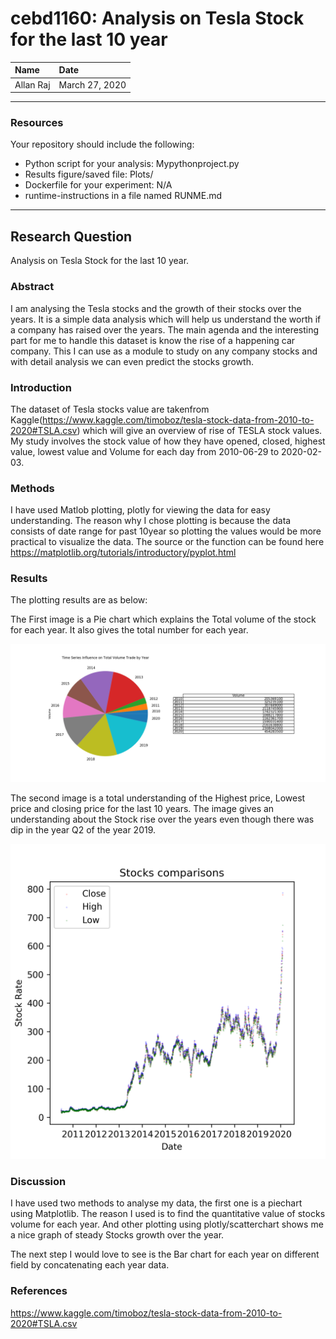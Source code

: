 # cebd1160: Analysis on Tesla Stock for the last 10 year


| Name | Date |
|:-------|:---------------|
|Allan Raj | March 27, 2020|

-----

### Resources
Your repository should include the following:

- Python script for your analysis: Mypythonproject.py
- Results figure/saved file: Plots/
- Dockerfile for your experiment: N/A
- runtime-instructions in a file named RUNME.md

-----

## Research Question

Analysis on Tesla Stock for the last 10 year. 

### Abstract

I am analysing the Tesla stocks and the growth of their stocks over the years. It is a simple data analysis which will help us understand the worth if a company has raised over the years. The main agenda and the interesting part for me to handle this dataset is know the rise of a happening car company. This I can use as a module to study on any company stocks and with detail analysis we can even predict the stocks growth. 


### Introduction

The dataset of Tesla stocks value are takenfrom Kaggle(https://www.kaggle.com/timoboz/tesla-stock-data-from-2010-to-2020#TSLA.csv) which will give an overview of rise of TESLA stock values. My study involves the stock value of how they have opened, closed, highest value, lowest value and Volume for each day from 2010-06-29 to 2020-02-03.

### Methods

I have used Matlob plotting, plotly for viewing the data for easy understanding. The reason why I chose plotting is because the data consists of date range for past 10year so plotting the values would be more practical to visualize the data. The source or the function can be found here https://matplotlib.org/tutorials/introductory/pyplot.html 

### Results

The plotting results are as below:

The First image is a Pie chart which explains the Total volume of the stock for each year. It also gives the total number for each year.
 
[<img src="https://github.com/Allanraj/MyProject/blob/master/plots/TSLA-Stocks_Analysis/TSLA_total_volume.png">](https://github.com/Allanraj/MyProject/blob/master/plots/TSLA-Stocks_Analysis/)

The second image is a total understanding of the Highest price, Lowest price and closing price for the last 10 years. The image gives an understanding about the Stock rise over the years even though there was dip in the year Q2 of the year 2019. 
 
[<img src="https://github.com/Allanraj/MyProject/blob/master/plots/TSLA-Stocks_Analysis/Stocks_comparision.png">](https://github.com/Allanraj/MyProject/blob/master/plots/TSLA-Stocks_Analysis/)

### Discussion

I have used two methods to analyse my data, the first one is a piechart using Matplotlib. The reason I used is to find the quantitative value of stocks volume for each year.
And other plotting using plotly/scatterchart shows me a nice graph of steady Stocks growth over the year. 

The next step I would love to see is the Bar chart for each year on different field by concatenating each year data.


### References
https://www.kaggle.com/timoboz/tesla-stock-data-from-2010-to-2020#TSLA.csv

